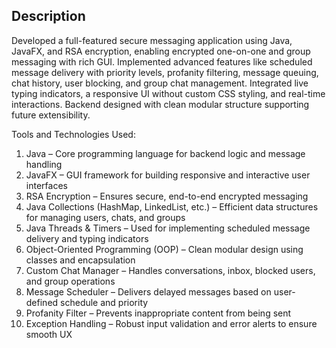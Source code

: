 ## Description

Developed a full-featured secure messaging application using Java, JavaFX, and RSA encryption, enabling encrypted one-on-one and group messaging with rich GUI. Implemented advanced features like scheduled message delivery with priority levels, profanity filtering, message queuing, chat history, user blocking, and group chat management. Integrated live typing indicators, a responsive UI without custom CSS styling, and real-time interactions. Backend designed with clean modular structure supporting future extensibility.

Tools and Technologies Used:

1. Java – Core programming language for backend logic and message handling
2. JavaFX – GUI framework for building responsive and interactive user interfaces
3. RSA Encryption – Ensures secure, end-to-end encrypted messaging
4. Java Collections (HashMap, LinkedList, etc.) – Efficient data structures for managing users, chats, and groups
5. Java Threads & Timers – Used for implementing scheduled message delivery and typing indicators
6. Object-Oriented Programming (OOP) – Clean modular design using classes and encapsulation
7. Custom Chat Manager – Handles conversations, inbox, blocked users, and group operations
8. Message Scheduler – Delivers delayed messages based on user-defined schedule and priority
9. Profanity Filter – Prevents inappropriate content from being sent
10. Exception Handling – Robust input validation and error alerts to ensure smooth UX
